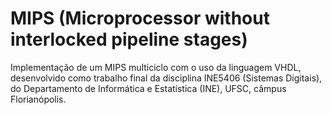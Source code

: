 # MIPS (Microprocessor without interlocked pipeline stages)

Implementação de um MIPS multiciclo com o uso da linguagem VHDL, desenvolvido como trabalho final da disciplina INE5406 (Sistemas Digitais), do Departamento de Informática e Estatística (INE), UFSC, câmpus Florianópolis.

